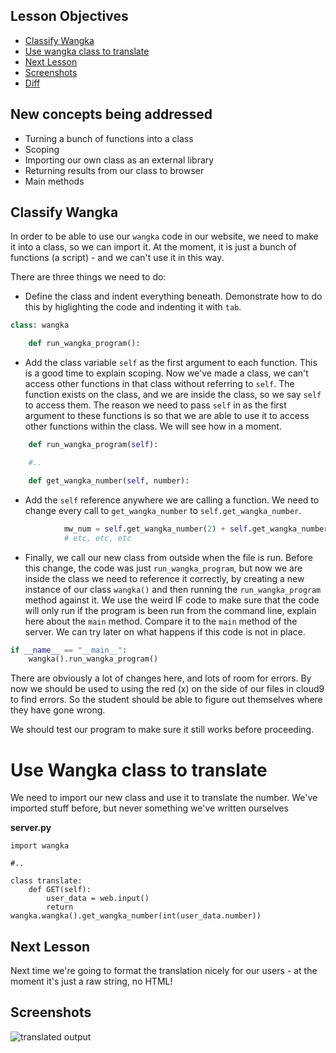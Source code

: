 ## Lesson Objectives

* [Classify Wangka](#classify-wangka)
* [Use wangka class to translate](#use-wangka-class-to-translate)
* [Next Lesson](#next-lesson)
* [Screenshots](#screenshots)
* [Diff](https://github.com/lathonez/wangka/compare/lesson-ten...lesson-eleven)

## New concepts being addressed

* Turning a bunch of functions into a class
* Scoping
* Importing our own class as an external library
* Returning results from our class to browser
* Main methods

## Classify Wangka

In order to be able to use our `wangka` code in our website, we need to make it into a class, so we can import it. At the moment, it is just a bunch of functions (a script) - and we can't use it in this way.

There are three things we need to do:

* Define the class and indent everything beneath. Demonstrate how to do this by higlighting the code and indenting it with `tab`.

```python
class: wangka

    def run_wangka_program():

```

* Add the class variable `self` as the first argument to each function. This is a good time to explain scoping. Now we've made a class, we can't access other functions in that class without referring to `self`. The function exists on the class, and we are inside the class, so we say `self` to access them. The reason we need to pass `self` in as the first argument to these functions is so that we are able to use it to access other functions within the class. We will see how in a moment.

```python
    def run_wangka_program(self):

    #..

    def get_wangka_number(self, number):
```

* Add the `self` reference anywhere we are calling a function. We need to change every call to `get_wangka_number` to `self.get_wangka_number`.

```python
            mw_num = self.get_wangka_number(2) + self.get_wangka_number(2)
            # etc, etc, etc
```

* Finally, we call our new class from outside when the file is run. Before this change, the code was just `run_wangka_program`, but now we are inside the class we need to reference it correctly, by creating a new instance of our class `wangka()` and then running the `run_wangka_program` method against it. We use the weird IF code to make sure that the code will only run if the program is been run from the command line, explain here about the `main` method. Compare it to the `main` method of the server. We can try later on what happens if this code is not in place.

```python
if __name__ == "__main__":
    wangka().run_wangka_program()
```

There are obviously a lot of changes here, and lots of room for errors. By now we should be used to using the red (x) on the side of our files in cloud9 to find errors. So the student should be able to figure out themselves where they have gone wrong.

We should test our program to make sure it still works before proceeding.

# Use Wangka class to translate

We need to import our new class and use it to translate the number. We've imported stuff before, but never something we've written ourselves

**server.py**

```
import wangka

#..

class translate:
    def GET(self):
        user_data = web.input()
        return wangka.wangka().get_wangka_number(int(user_data.number))
```

## Next Lesson

Next time we're going to format the translation nicely for our users - at the moment it's just a raw string, no HTML!

## Screenshots

![translated output](https://github.com/lathonez/wangka/blob/master/lessons/screens/10-after.png "translated output")
